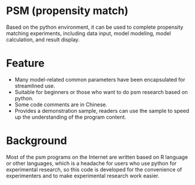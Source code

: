 # PSM (propensity match)

Based on the python environment, it can be used to complete propensity matching experiments, including data input, model modeling, model calculation, and result display.

Feature
=========================
- Many model-related common parameters have been encapsulated for streamlined use.
- Suitable for beginners or those who want to do psm research based on python.
- Some code comments are in Chinese.
- Provides a demonstration sample, readers can use the sample to speed up the understanding of the program content.

Background
=========================
Most of the psm programs on the Internet are written based on R language or other languages, which is a headache for users who use python for experimental research, so this code is developed for the convenience of experimenters and to make experimental research work easier.
